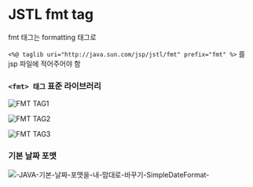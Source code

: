 # JSTL fmt tag

fmt 태그는 formatting 태그로

`<%@ taglib uri="http://java.sun.com/jsp/jstl/fmt" prefix="fmt" %>` 를 jsp 파일에 적어주어야 함

### `<fmt> 태그` 표준 라이브러리

![FMT TAG1](https://github.com/hansojin/JAVA/assets/112622663/02e4d18d-3c8f-43e7-b5fa-e1a23b37bb22)

![FMT TAG2](https://github.com/hansojin/JAVA/assets/112622663/fae017f4-8adb-43a9-9d96-99d7a6569ec6)

![FMT TAG3](https://github.com/hansojin/JAVA/assets/112622663/a9fcbbab-9ca5-4ba7-8005-e718c31beb1f)

### 기본 날짜 포맷

![-JAVA-기본-날짜-포맷을-내-맘대로-바꾸기-SimpleDateFormat-](https://github.com/hansojin/JAVA/assets/112622663/9b665f7f-fab6-4def-9d18-3bad34a36c79)
